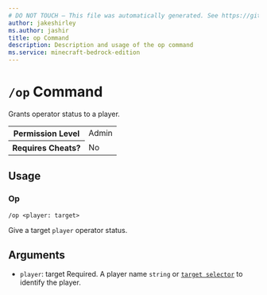```yaml
---
# DO NOT TOUCH — This file was automatically generated. See https://github.com/mojang/minecraftapidocsgenerator to modify descriptions, examples, etc.
author: jakeshirley
ms.author: jashir
title: op Command
description: Description and usage of the op command
ms.service: minecraft-bedrock-edition
---
```

# `/op` Command
Grants operator status to a player.

<table>
  <tr>
    <th>Permission Level</th>
    <td>Admin</td>
  </tr>
  <tr>
    <th>Requires Cheats?</th>
    <td>No</td>
  </tr>
</table>

## Usage
### Op
`/op <player: target>`

Give a target `player` operator status.

## Arguments
- `player`: target
Required. A player name `string` or [`target selector`](https://learn.microsoft.com/minecraft/creator/documents/commandsintroduction#target-selectors) to identify the player.
